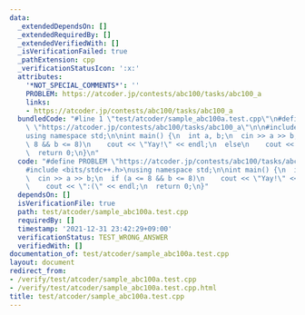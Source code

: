 ```yaml
---
data:
  _extendedDependsOn: []
  _extendedRequiredBy: []
  _extendedVerifiedWith: []
  _isVerificationFailed: true
  _pathExtension: cpp
  _verificationStatusIcon: ':x:'
  attributes:
    '*NOT_SPECIAL_COMMENTS*': ''
    PROBLEM: https://atcoder.jp/contests/abc100/tasks/abc100_a
    links:
    - https://atcoder.jp/contests/abc100/tasks/abc100_a
  bundledCode: "#line 1 \"test/atcoder/sample_abc100a.test.cpp\"\n#define PROBLEM\
    \ \"https://atcoder.jp/contests/abc100/tasks/abc100_a\"\n\n#include <bits/stdc++.h>\n\
    using namespace std;\n\nint main() {\n  int a, b;\n  cin >> a >> b;\n  if (a <=\
    \ 8 && b <= 8)\n    cout << \"Yay!\" << endl;\n  else\n    cout << \":(\" << endl;\n\
    \  return 0;\n}\n"
  code: "#define PROBLEM \"https://atcoder.jp/contests/abc100/tasks/abc100_a\"\n\n\
    #include <bits/stdc++.h>\nusing namespace std;\n\nint main() {\n  int a, b;\n\
    \  cin >> a >> b;\n  if (a <= 8 && b <= 8)\n    cout << \"Yay!\" << endl;\n  else\n\
    \    cout << \":(\" << endl;\n  return 0;\n}"
  dependsOn: []
  isVerificationFile: true
  path: test/atcoder/sample_abc100a.test.cpp
  requiredBy: []
  timestamp: '2021-12-31 23:42:29+09:00'
  verificationStatus: TEST_WRONG_ANSWER
  verifiedWith: []
documentation_of: test/atcoder/sample_abc100a.test.cpp
layout: document
redirect_from:
- /verify/test/atcoder/sample_abc100a.test.cpp
- /verify/test/atcoder/sample_abc100a.test.cpp.html
title: test/atcoder/sample_abc100a.test.cpp
---
```

